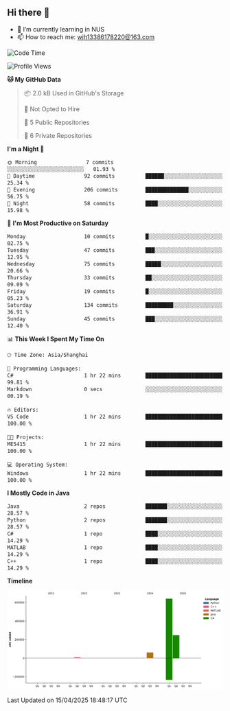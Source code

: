 ## Hi there 👋

- 🌱 I’m currently learning in NUS
- 📫 How to reach me: wjh13386178220@163.com


<!--START_SECTION:waka-->
![Code Time](http://img.shields.io/badge/Code%20Time-311%20hrs%2022%20mins-blue)

![Profile Views](http://img.shields.io/badge/Profile%20Views-0-blue)

**🐱 My GitHub Data** 

> 📦 2.0 kB Used in GitHub's Storage 
 > 
> 🚫 Not Opted to Hire
 > 
> 📜 5 Public Repositories 
 > 
> 🔑 6 Private Repositories 
 > 
**I'm a Night 🦉** 

```text
🌞 Morning                7 commits           ░░░░░░░░░░░░░░░░░░░░░░░░░   01.93 % 
🌆 Daytime                92 commits          ██████░░░░░░░░░░░░░░░░░░░   25.34 % 
🌃 Evening                206 commits         ██████████████░░░░░░░░░░░   56.75 % 
🌙 Night                  58 commits          ████░░░░░░░░░░░░░░░░░░░░░   15.98 % 
```
📅 **I'm Most Productive on Saturday** 

```text
Monday                   10 commits          █░░░░░░░░░░░░░░░░░░░░░░░░   02.75 % 
Tuesday                  47 commits          ███░░░░░░░░░░░░░░░░░░░░░░   12.95 % 
Wednesday                75 commits          █████░░░░░░░░░░░░░░░░░░░░   20.66 % 
Thursday                 33 commits          ██░░░░░░░░░░░░░░░░░░░░░░░   09.09 % 
Friday                   19 commits          █░░░░░░░░░░░░░░░░░░░░░░░░   05.23 % 
Saturday                 134 commits         █████████░░░░░░░░░░░░░░░░   36.91 % 
Sunday                   45 commits          ███░░░░░░░░░░░░░░░░░░░░░░   12.40 % 
```


📊 **This Week I Spent My Time On** 

```text
🕑︎ Time Zone: Asia/Shanghai

💬 Programming Languages: 
C#                       1 hr 22 mins        █████████████████████████   99.81 % 
Markdown                 0 secs              ░░░░░░░░░░░░░░░░░░░░░░░░░   00.19 % 

🔥 Editors: 
VS Code                  1 hr 22 mins        █████████████████████████   100.00 % 

🐱‍💻 Projects: 
ME5415                   1 hr 22 mins        █████████████████████████   100.00 % 

💻 Operating System: 
Windows                  1 hr 22 mins        █████████████████████████   100.00 % 
```

**I Mostly Code in Java** 

```text
Java                     2 repos             ███████░░░░░░░░░░░░░░░░░░   28.57 % 
Python                   2 repos             ███████░░░░░░░░░░░░░░░░░░   28.57 % 
C#                       1 repo              ████░░░░░░░░░░░░░░░░░░░░░   14.29 % 
MATLAB                   1 repo              ████░░░░░░░░░░░░░░░░░░░░░   14.29 % 
C++                      1 repo              ████░░░░░░░░░░░░░░░░░░░░░   14.29 % 
```



**Timeline**

![Lines of Code chart](https://raw.githubusercontent.com/wuhu-wang/wuhu-wang/main/assets/bar_graph.png)


 Last Updated on 15/04/2025 18:48:17 UTC
<!--END_SECTION:waka-->
